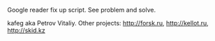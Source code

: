 Google reader fix up script. See problem and solve.

kafeg aka Petrov Vitaliy. Other projects: http://forsk.ru, http://kellot.ru, http://skid.kz